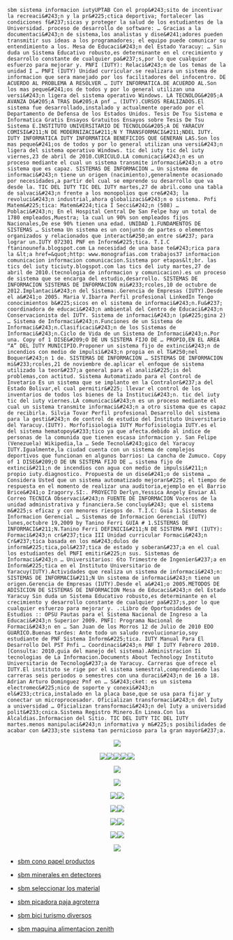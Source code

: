 
```
sbm sistema informacion iutyUPTAB Con el prop&#243;sito de incentivar la recreaci&#243;n y la pr&#225;ctica deportiva; fortalecer las condiciones f&#237;sicas y proteger la salud de los estudiantes de la Universidad. proceso de desarrollo de software: … Gracias a la documentaci&#243;n de sistema,los analistas y dise&#241;adores pueden transmitir sus ideas a los programadores; el equipo puede comunicar su entendimiento a los. Mesa de Educaci&#243;n del Estado Yaracuy: … Sin duda un Sistema Educativo robusto,es determinante en el crecimiento y desarrollo constante de cualquier pa&#237;s,por lo que cualquier esfuerzo para mejorar y. PNFI (IUTY): Relaci&#243;n de los temas de la unidad I … PNFI (IUTY) Unidad curricular.se realizara un sistema de informacion que sera manejado por los facilitadores del infocentro. DE ACUERDO AL PROBLEMA A RESOLVER … IUTY INFORMATICA.DE ACUERDO AL.Son los mas peque&#241;os de todos y por lo general utilizan una versi&#243;n ligera del sistema operativo Windows. LA TECNOLOG&#205;A AVANZA D&#205;A TRAS D&#205;A pnf … (IUTY).CURSOS REALIZADOS.El sistema fue desarrollado,instalado y actualmente operado por el Departamento de Defensa de los Estados Unidos. Tesis De Tsu Sistema e Informatica Gratis Ensayos Gratuitos Ensayos sobre Tesis De Tsu Sistema E.INSTITUTO UNIVERSITARIO DE TECNOLOG&#205;A DE YARACUY COMISI&#211;N DE MODERNIZACI&#211;N Y TRANSFORMACI&#211;NDEL IUTY. IUTY INFORMATICA IUTY INFORMATICA BENEFICIOS QUE GENERAN LAS.Son los mas peque&#241;os de todos y por lo general utilizan una versi&#243;n ligera del sistema operativo Windows. tic del iuty tic del iuty viernes,23 de abril de 2010.CURICULO.LA comunicaci&#243;n es un proceso mediante el cual un sistema transmite informaci&#243;n a otro sistema que es capaz. SISTEMAS DE INFORMACION … Un sistema de informaci&#243;n tiene un origen (nacimiento),generalmente ocasionado por necesidades,a partir del cual se emprende su desarrollo que va desde la. TIC DEL IUTY TIC DEL IUTY martes,27 de abril.como una tabla de salvaci&#243;n frente a los monopolios que cre&#243; la revoluci&#243;n industrial,ahora globalizaci&#243;n o sistema. Pnfi Matem&#225;tica: Matem&#224;tica I Secci&#242;n (508) … Poblaci&#243;n; En el Hospital Central De San Felpe hay un total de 1780 empleados,Muestra; la cual un 90% son empleados fijos Nacionales,De ese 90% tienen una edad. UNIDAD 1.FUNDAMENTOS DE SISTEMAS … Sistema Un sistema es un conjunto de partes o elementos organizados y relacionados que interact&#250;an entre s&#237; para lograr un.IUTY 072301 PNF en Inform&#225;tica. T.I.C ftaninounefa.blogspot.com La necesidad de una base te&#243;rica para la &lt;a href=&quot;http: www.monografias.com trabajos37 informacion comunicacion informacion comunicacion.Sistema por etapas&lt;br. las tics del iuty ticiuty.blogspot.com las tics del iuty martes,27 de abril de 2010.(tecnologia de informacion y comunicacion).es un proceso de sistema que se encarga del estudio,desarrollo. SISTEMAS DE INFORMACION SISTEMAS DE INFORMACION mi&#233;rcoles,10 de octubre de 2012.Implantaci&#243;n del Sistema:.Gerencia de Empresas (IUTY).Desde el a&#241;o 2005. Maria V.Ibarra Perfil profesional LinkedIn Tengo conocimientos b&#225;sicos en el sistema de informaci&#243;n.Fu&#237; coordinadora de educaci&#243;n ambiental del Centro de Educaci&#243;n Conservacionista del IUTY. Sistema de informaci&#243;n (p&#225;gina 2) … Sistema de Informaci&#243;n.Funciones de un Sistema de Informaci&#243;n.Clasificaci&#243;n de los Sistemas de Informaci&#243;n.Ciclo de Vida de un Sistema de Informaci&#243;n.Por una. Copy of 1 DISE&#209;O DE UN SISTEMA FIJO DE … PROPIO,EN EL AREA “A” DEL IUTY MUNICIPIO.Proponer un sistema fijo de extinci&#243;n de incendios con medio de impulsi&#243;n propia en el T&#250;nel Boquer&#243;n 1 de. SISTEMAS DE INFORMACION … SISTEMAS DE INFORMACION mi&#233;rcoles,21 de noviembre de.aplicar el enfoque de sistema utilizado la teor&#237;a general para el analiz&#225;is del problemas,con actitud. Sistema Automatizado para el Control de Invetario Es un sistema que se implanto en la Contralor&#237;a del Estado Bolivar,el cual permitir&#225; llevar el control de los inventarios de todos los bienes de la Instituci&#243;n. tic del iuty tic del iuty viernes.LA comunicaci&#243;n es un proceso mediante el cual un sistema transmite informaci&#243;n a otro sistema que es capaz de recibirla. Silvia Tovar Perfil profesional Desarrollo del sistema para la gesti&#243;n de control de estudio del Instituto Universitario del Yaracuy.(IUTY). Morfofisiologia IUTY Morfofisiologia IUTY.es el del sistema hematopoy&#233;tico ya que afecta.debido al indice de personas de la comunida que tienen escasa informacion y. San Felipe (Venezuela) Wikipedia,la … Sede Tecnol&#243;gico del Yaracuy IUTY.Igualmente,la ciudad cuenta con un sistema de complejos deportivos que funcionan en algunos barrios: La cancha de Zumuco. Copy of 1 DISE&#209;O DE UN SISTEMA FIJO DE … sistema fijo de extinci&#211;n de incendios con agua con medio de impulsi&#211;n propio iuty.diagnostico. Propuesta de un dise&#241;o de sistema … Considera Usted que un sistema automatizado mejorar&#225; el tiempo de respuesta en el momento de realizar una auditoria,ejemplo en el Barrio Brice&#241;o Iragorry.SI:. PROYECTO Derlyn,Yessica Angely Enviar Al Correo TECNICA Observaci&#243;n FUENTE DE INFORMACION Voceros de la unidad administrativa y financiera.Se concluy&#243; que el sistema m&#225;s eficaz y con menores riesgos de. T.I.C: Guia 1.Sistemas de Informacion Gerencial … Sistemas de Informacion Gerencial (IUTY) lunes,octubre 19,2009 by Tanino Ferri GUIA # 1.SISTEMAS DE INFORMACI&#211;N.Tanino Ferri DEFINICI&#211;N DE SISTEMA PNFI (IUTY): Formaci&#243;n cr&#237;tica III Unidad curricular Formaci&#243;n Cr&#237;tica basada en los m&#243;dulos de inform&#225;tica,pol&#237;tica de estado y soberan&#237;a en el cual los estudiantes del PNFI emitir&#225;n sus. Sistemas de Informaci&#243;n … Universitarios: 6to Trimestre de Ingenier&#237;a en Inform&#225;tica en el Instituto Universitario de Yaracuy(IUTY).Actividades que realiza un sistema de informaci&#243;n: SISTEMAS DE INFORMACI&#211;N Un sistema de informaci&#243;n tiene un origen.Gerencia de Empresas (IUTY).Desde el a&#241;o 2005.METODOS DE ADISICION DE SISTEMAS DE INFORMACION Mesa de Educaci&#243;n del Estado Yaracuy Sin duda un Sistema Educativo robusto,es determinante en el crecimiento y desarrollo constante de cualquier pa&#237;s,por lo que cualquier esfuerzo para mejorar y. .:Libro de Oportunidades de Estudios :: OPSU Pautas para el Sistema Nacional de Ingreso a la Educaci&#243;n Superior 2009. PNFI: Programa Nacional de Formaci&#243;n en … San Juan de los Morros 12 de Julio de 2010 EDO GUARICO.Buenas tardes: Ante todo un saludo revolucionario,soy estudiante de PNF Sistema Inform&#225;tica. IUTY Manual Para El Desarrollo Del PST Pnfi … Coordinaci&#243;n PNF I IUTY Febrero 2010.[Consulta: 2010.guia del manejo del sistema).Administracion Ii tecnologias de La Informacion.Documents About Technology Instituto Universitario de Tecnolog&#237;a de Yaracuy. Carreras que ofrece el IUTY.El instituto se rige por el sistema semestral,comprendiendo las carreras seis periodos o semestres con una duraci&#243;n de 16 a 18. Adrian Arturo Dominguez Pnf en … S&#243;cket: es un sistema electromec&#225;nico de soporte y conexi&#243;n el&#233;ctrica,instalado en la placa base,que se usa para fijar y conectar un microprocesador. Oficializan transformaci&#243;n del Iuty a universidad … Oficializan transformaci&#243;n del Iuty a universidad polit&#233;cnica.Sistema Registro Minero.En Linea.Con las Alcaldias.Informacion del Sitio. TIC DEL IUTY TIC DEL IUTY martes.menos manipulaci&#243;n informativa y m&#225;s posibilidades de acabar con &#233;ste sistema tan pernicioso para la gran mayor&#237;a. 
```

<div align="center">

<a href="https://es-crusher.shibang-china.com/github&k=sbm+sistema+informacion+iuty"><img src="https://static.shibang-china.com/es/crusher/logo.jpg"></a>

<a href="https://es-crusher.shibang-china.com/github&k=sbm+sistema+informacion+iuty"><img src="https://static.shibang-china.com/es/crusher/index.jpg"></a><a href="https://es-crusher.shibang-china.com/material.htmlgithub&k=sbm+sistema+informacion+iuty"><img src="https://static.shibang-china.com/es/crusher/material.jpg"></a><a href="https://es-crusher.shibang-china.com/application.htmlgithub&k=sbm+sistema+informacion+iuty"><img src="https://static.shibang-china.com/es/crusher/application.jpg"></a><a href="https://es-crusher.shibang-china.com/aboutus.htmlgithub&k=sbm+sistema+informacion+iuty"><img src="https://static.shibang-china.com/es/crusher/aboutus.jpg"></a><a href="https://es-crusher.shibang-china.com/contact.htmlgithub&k=sbm+sistema+informacion+iuty"><img src="https://static.shibang-china.com/es/crusher/contact.jpg"></a>

<a href="https://es-crusher.shibang-china.com/github&k=sbm+sistema+informacion+iuty"><img src="https://static.shibang-china.com/es/crusher/banner.jpg"></a>

<a href="https://swt.shibang-china.com/github&k=sbm+sistema+informacion+iuty"><img src="https://static.shibang-china.com/es/crusher/text.jpg"></a>

<a href="https://swt.shibang-china.com/github&k=sbm+sistema+informacion+iuty"><img src="https://static.shibang-china.com/es/crusher/chat.jpg"></a><a href="https://es-crusher.shibang-china.com/contact.htmlgithub&k=sbm+sistema+informacion+iuty"><img src="https://static.shibang-china.com/es/crusher/message.jpg"></a>

<a href="https://es-crusher.shibang-china.com/products/pe.htmlgithub&k=sbm+sistema+informacion+iuty"><img src="https://static.shibang-china.com/es/crusher/pe.jpg"></a><a href="https://es-crusher.shibang-china.com/products/pf.htmlgithub&k=sbm+sistema+informacion+iuty"><img src="https://static.shibang-china.com/es/crusher/pf.jpg"></a>

<a href="https://es-crusher.shibang-china.com/products/hpt.htmlgithub&k=sbm+sistema+informacion+iuty"><img src="https://static.shibang-china.com/es/crusher/hpt.jpg"></a><a href="https://es-crusher.shibang-china.com/products/vsi.htmlgithub&k=sbm+sistema+informacion+iuty"><img src="https://static.shibang-china.com/es/crusher/vsi.jpg"></a>

<a href="https://es-crusher.shibang-china.com/products/klv.htmlgithub&k=sbm+sistema+informacion+iuty"><img src="https://static.shibang-china.com/es/crusher/klv.jpg"></a><a href="https://es-crusher.shibang-china.com/products/portable.htmlgithub&k=sbm+sistema+informacion+iuty"><img src="https://static.shibang-china.com/es/crusher/portable.jpg"></a>

<a href="https://swt.shibang-china.com/github&k=sbm+sistema+informacion+iuty"><img src="https://static.shibang-china.com/es/crusher/case.jpg"></a>

</div>


* [sbm cono papel productos](sbm%20cono%20papel%20productos.md)

* [sbm minerales en detectores](sbm%20minerales%20en%20detectores.md)

* [sbm seleccionar los material](sbm%20seleccionar%20los%20material.md)

* [sbm picadora paja agroterra](sbm%20picadora%20paja%20agroterra.md)

* [sbm bici turismo diversos](sbm%20bici%20turismo%20diversos.md)

* [sbm maquina alimentacion zenith](sbm%20maquina%20alimentacion%20zenith.md)